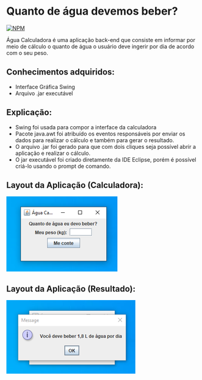 # Quanto de água devemos beber? 
[![NPM](https://img.shields.io/npm/l/react)](https://github.com/gbsantstech/aguacalculadora/blob/master/LICENSE) 

Água Calculadora é uma aplicação back-end que consiste em informar por meio de cálculo o quanto de água o usuário deve ingerir por dia de acordo com o seu peso.

## Conhecimentos adquiridos:
- Interface Gráfica Swing
- Arquivo .jar executável

## Explicação: 
- Swing foi usada para compor a interface da calculadora 
- Pacote java.awt foi atribuído os eventos responsáveis por enviar os dados para realizar o cálculo e também para gerar o resultado.
- O arquivo .jar foi gerado para que com dois cliques seja possível abrir a aplicação e realizar o cálculo.
- O jar executável foi criado diretamente da IDE Eclipse, porém é possível criá-lo usando o prompt de comando.

## Layout da Aplicação (Calculadora):
![Calculadora](https://github.com/gbsantstech/aguacalculadora/blob/master/assets/imagem-calculo.png)

## Layout da Aplicação (Resultado):
![Resultado](https://github.com/gbsantstech/aguacalculadora/blob/master/assets/imagem-resultado.png)


